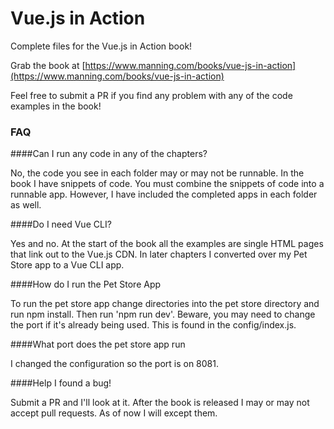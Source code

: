 # Vue.js in Action

Complete files for the Vue.js in Action book!

Grab the book at [https://www.manning.com/books/vue-js-in-action](https://www.manning.com/books/vue-js-in-action)

Feel free to submit a PR if you find any problem with any of the code examples in the book! 


### FAQ

####Can I run any code in any of the chapters?

No, the code you see in each folder may or may not be runnable. In the book I have snippets of code. You must combine the snippets of code into a runnable app. However, I have included the completed apps in each folder as well.

####Do I need Vue CLI?

Yes and no. At the start of the book all the examples are single HTML pages that link out to the Vue.js CDN. In later chapters I converted over my Pet Store app to a Vue CLI app. 

####How do I run the Pet Store App

To run the pet store app change directories into the pet store directory and run npm install. Then run 'npm run dev'. Beware, you may need to change the port if it's already being used. This is found in the config/index.js. 

####What port does the pet store app run

I changed the configuration so the port is on 8081.

####Help I found a bug!

Submit a PR and I'll look at it. After the book is released I may or may not accept pull requests. As of now I will except them.

